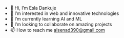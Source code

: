 - 👋 Hi, I’m Esla Dankuje
- 👀 I’m interested in web and innovative technologies
- 🌱 I’m currently learning AI and ML
- 💞️ I’m looking to collaborate on amazing projects
- 📫 How to reach me alsenad390@gmail.com

<!---
esladan/esladan is a ✨ special ✨ repository because its `README.md` (this file) appears on your GitHub profile.
You can click the Preview link to take a look at your changes.
--->
